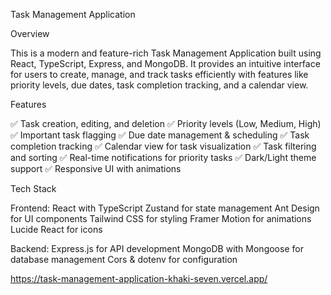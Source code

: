 Task Management Application

Overview

This is a modern and feature-rich Task Management Application built using React, TypeScript, Express, and MongoDB. It provides an intuitive interface for users to create, manage, and track tasks efficiently with features like priority levels, due dates, task completion tracking, and a calendar view.

Features

✅ Task creation, editing, and deletion
✅ Priority levels (Low, Medium, High)
✅ Important task flagging
✅ Due date management & scheduling
✅ Task completion tracking
✅ Calendar view for task visualization
✅ Task filtering and sorting
✅ Real-time notifications for priority tasks
✅ Dark/Light theme support
✅ Responsive UI with animations

Tech Stack

Frontend:
React with TypeScript
Zustand for state management
Ant Design for UI components
Tailwind CSS for styling
Framer Motion for animations
Lucide React for icons

Backend:
Express.js for API development
MongoDB with Mongoose for database management
Cors & dotenv for configuration

https://task-management-application-khaki-seven.vercel.app/
